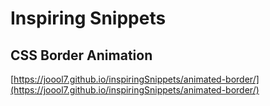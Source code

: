 # Inspiring Snippets

## CSS Border Animation
[https://joool7.github.io/inspiringSnippets/animated-border/](https://joool7.github.io/inspiringSnippets/animated-border/)
